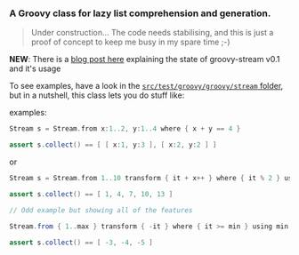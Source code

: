 ### A Groovy class for lazy list comprehension and generation.

>Under construction...  The code needs stabilising, and this is just a proof of concept to keep me busy in my spare time ;-)

**NEW**: There is a [blog post here](blog.bloidonia.com/post/22117894718/groovy-stream-a-lazy-generator-and-list-comprehension) explaining the state of groovy-stream v0.1 and it's usage

To see examples, have a look in the [`src/test/groovy/groovy/stream` folder](https://github.com/timyates/groovy-stream/tree/master/src/test/groovy/groovy/stream), but in a nutshell, this class lets you do stuff like:

examples:

```groovy
Stream s = Stream.from x:1..2, y:1..4 where { x + y == 4 }

assert s.collect() == [ [ x:1, y:3 ], [ x:2, y:2 ] ]
```

or


```groovy
Stream s = Stream.from 1..10 transform { it + x++ } where { it % 2 } using x:0

assert s.collect() == [ 1, 4, 7, 10, 13 ]
```

```groovy
// Odd example but showing all of the features

Stream.from { 1..max } transform { -it } where { it >= min } using min:3, max:5

assert s.collect() == [ -3, -4, -5 ]
```